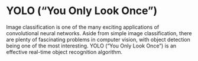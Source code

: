 # YOLO (“You Only Look Once”)

Image classification is one of the many exciting applications of convolutional neural networks. Aside from simple image classification, there are plenty of fascinating problems in computer vision, with object detection being one of the most interesting. YOLO (“You Only Look Once”) is an effective real-time object recognition algorithm.
